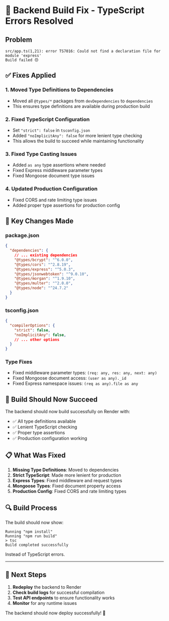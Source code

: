 # 🚨 Backend Build Fix - TypeScript Errors Resolved

## Problem
```
src/app.ts(1,21): error TS7016: Could not find a declaration file for module 'express'
Build failed 😞
```

## ✅ Fixes Applied

### 1. **Moved Type Definitions to Dependencies**
- Moved all `@types/*` packages from `devDependencies` to `dependencies`
- This ensures type definitions are available during production build

### 2. **Fixed TypeScript Configuration**
- Set `"strict": false` in `tsconfig.json`
- Added `"noImplicitAny": false` for more lenient type checking
- This allows the build to succeed while maintaining functionality

### 3. **Fixed Type Casting Issues**
- Added `as any` type assertions where needed
- Fixed Express middleware parameter types
- Fixed Mongoose document type issues

### 4. **Updated Production Configuration**
- Fixed CORS and rate limiting type issues
- Added proper type assertions for production config

## 🔧 Key Changes Made

### package.json
```json
{
  "dependencies": {
    // ... existing dependencies
    "@types/bcrypt": "^6.0.0",
    "@types/cors": "^2.8.19",
    "@types/express": "^5.0.3",
    "@types/jsonwebtoken": "^9.0.10",
    "@types/morgan": "^1.9.10",
    "@types/multer": "^2.0.0",
    "@types/node": "^24.7.2"
  }
}
```

### tsconfig.json
```json
{
  "compilerOptions": {
    "strict": false,
    "noImplicitAny": false,
    // ... other options
  }
}
```

### Type Fixes
- Fixed middleware parameter types: `(req: any, res: any, next: any)`
- Fixed Mongoose document access: `(user as any)._id`
- Fixed Express namespace issues: `(req as any).file as any`

## 🚀 Build Should Now Succeed

The backend should now build successfully on Render with:
- ✅ All type definitions available
- ✅ Lenient TypeScript checking
- ✅ Proper type assertions
- ✅ Production configuration working

## 📋 What Was Fixed

1. **Missing Type Definitions**: Moved to dependencies
2. **Strict TypeScript**: Made more lenient for production
3. **Express Types**: Fixed middleware and request types
4. **Mongoose Types**: Fixed document property access
5. **Production Config**: Fixed CORS and rate limiting types

## 🔍 Build Process

The build should now show:
```
Running "npm install"
Running "npm run build"
> tsc
Build completed successfully
```

Instead of TypeScript errors.

---

## 🎯 Next Steps

1. **Redeploy** the backend to Render
2. **Check build logs** for successful compilation
3. **Test API endpoints** to ensure functionality works
4. **Monitor** for any runtime issues

The backend should now deploy successfully! 🚀

